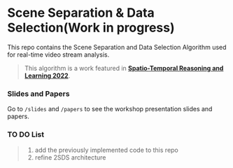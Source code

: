 # Scene Separation & Data Selection(Work in progress)
This repo contains the Scene Separation and Data Selection Algorithm used for real-time video stream analysis.
> This algorithm is a work featured in [**Spatio-Temporal Reasoning and Learning 2022**](https://strl2022.github.io/).

### Slides and Papers
Go to `/slides` and `/papers` to see the workshop presentation slides and papers.

### TO DO List
> 1. add the previously implemented code to this repo    
> 2. refine 2SDS architecture
